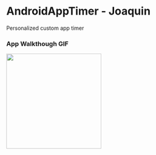# AndroidAppTimer - Joaquin

Personalized custom app timer


### App Walkthough GIF
<img src="https://giphy.com/gifs/8oXe43wgOnArZIOULZ" width=250><br>

